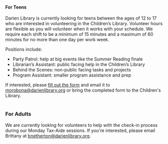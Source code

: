 #### For Teens
Darien Library is currently looking for teens between the ages of 12 to 17 who are interested in volunteering in the Children’s Library. Volunteer hours are flexible as you will volunteer when it works with your schedule. We require each shift to be a minimum of 15 minutes and a maximum of 60 minutes for no more than one day per work week.
 
Positions include:
* Party Patrol: help at big events like the Summer Reading finale
* Librarian’s Assistant: public facing help in the Children’s Library
* Behind the Scenes: non-public facing tasks and projects
* Program Assistant: smaller program assistance and prep


If interested, please [fill out the form](https://dar.to/2AmjLJN "fill out the form") and email it to [morobona@darienlibrary.org](mailto:morobona@darienlibrary.org "Mia Orobona") or bring the completed form to the Children's Library.
<br />
<br />

### For Adults
We are currently looking for volunteers to help with the check-in process during our Monday Tax-Aide sessions. If you're interested, please email Brittany at [bnetherton@darienlibrary.org](mailto:bnetherton@darienlibrary.org "Email Brittany").
